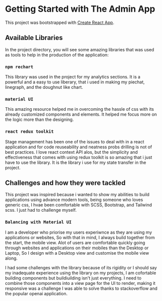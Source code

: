 # Getting Started with The Admin App

This project was bootstrapped with [Create React App](https://github.com/facebook/create-react-app).

## Available Libraries

In the project directory, you will see some amazing libraries that was used as tools to help in the production of the application:

### `npm rechart`

This library was used in the project for my analytics sections. It is a powerful and a easy to use liberary, that i used in making my piechat, linegraph, and the doughnut like chart.

### `material UI`

This amazing resource helped me in overcoming the hassle of css with its already customized components and elements. It helped me focus more on the logic more than the designing.

### `react redux toolkit`

Stage management has been one of the issues to deal with in a react application and for code reuseability and neatness probs drilling is not of best practices. I love react context API alos, but the simplicity and effectiveness that comes with using redux toolkit is so amazing that i just have to use the library.
It is the library i use for my state transfer in the project.

## Challenges and how they were tackled

This project was inspired because i wanted to show my abilities to build applications using advance modern tools, being someone who loves generic css, I  hvae been comfortable with SCSS, Bootstrap, and Tailwind scss. I just had to challenge myself.

### `Balancing with Material UI`

I am a developer who priorise my users experiwnce as they are using my applications or websites, So with that in mind, I always build together from the start, the mobile view. Alot of users are comfortable quickly going through websites and applications on their mobiles than the Desktop or Laptop, So I design with a Desktop view and customise the mobile view along.

I had some challenges with the library because of its rigidity or I should say my inadequate experience using the library on my projects, I am cofortable building components but buildiuilding isn't just everything. I need to combine those components into a view page for the UI to render, making it responsive was a challenge I was able to solve thanks to stackoverflow and the popular openai application.
